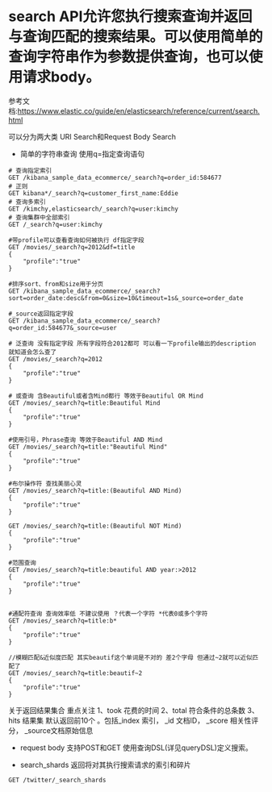 # search API允许您执行搜索查询并返回与查询匹配的搜索结果。可以使用简单的查询字符串作为参数提供查询，也可以使用请求body。 
参考文档:https://www.elastic.co/guide/en/elasticsearch/reference/current/search.html

可以分为两大类 URI Search和Request Body Search

- 简单的字符串查询 使用q=指定查询语句
```
# 查询指定索引 
GET /kibana_sample_data_ecommerce/_search?q=order_id:584677
# 正则
GET kibana*/_search?q=customer_first_name:Eddie
# 查询多索引
GET /kimchy,elasticsearch/_search?q=user:kimchy
# 查询集群中全部索引
GET /_search?q=user:kimchy

#带profile可以查看查询如何被执行 df指定字段
GET /movies/_search?q=2012&df=title
{
	"profile":"true"
}

#排序sort、from和size用于分页
GET /kibana_sample_data_ecommerce/_search?sort=order_date:desc&from=0&size=10&timeout=1s&_source=order_date

#_source返回指定字段
GET /kibana_sample_data_ecommerce/_search?q=order_id:584677&_source=user

# 泛查询 没有指定字段 所有字段符合2012都可 可以看一下profile输出的description 就知道会怎么查了
GET /movies/_search?q=2012
{
	"profile":"true"
}

# 或查询 含Beautiful或者含Mind都行 等效于Beautiful OR Mind
GET /movies/_search?q=title:Beautiful Mind
{
	"profile":"true"
}

#使用引号，Phrase查询 等效于Beautiful AND Mind
GET /movies/_search?q=title:"Beautiful Mind"
{
	"profile":"true"
}

#布尔操作符 查找美丽心灵
GET /movies/_search?q=title:(Beautiful AND Mind)
{
	"profile":"true"
}

GET /movies/_search?q=title:(Beautiful NOT Mind)
{
	"profile":"true"
}

#范围查询
GET /movies/_search?q=title:beautiful AND year:>2012
{
	"profile":"true"
}


#通配符查询 查询效率低 不建议使用 ？代表一个字符 *代表0或多个字符
GET /movies/_search?q=title:b*
{
	"profile":"true"
}

//模糊匹配&近似度匹配 其实beautif这个单词是不对的 差2个字母 但通过~2就可以近似匹配了
GET /movies/_search?q=title:beautif~2
{
	"profile":"true"
}

```

关于返回结果集合 重点关注
1、took 花费的时间
2、total 符合条件的总条数
3、hits 结果集 默认返回前10个 。包括_index 索引， _id 文档ID， _score 相关性评分， _source文档原始信息


- request body 支持POST和GET 使用查询DSL(详见queryDSL)定义搜索。




- search_shards 返回将对其执行搜索请求的索引和碎片
```
GET /twitter/_search_shards
```
